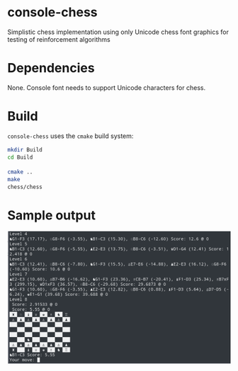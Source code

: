 # console-chess
Simplistic chess implementation using only Unicode chess font graphics for testing of reinforcement algorithms

# Dependencies
None. Console font needs to support Unicode characters for chess.

# Build
`console-chess` uses the `cmake` build system:
```bash
mkdir Build
cd Build

cmake ..
make
chess/chess
```

# Sample output
![](doc/images/chess.png)
